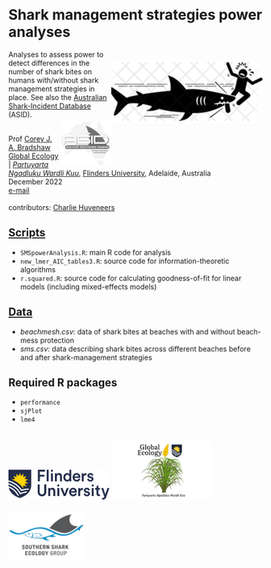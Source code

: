 # Shark management strategies power analyses
<img align="right" src="www/sharkbitenet.png" alt="shark bite icon" width="300" style="margin-top: 20px">

Analyses to assess power to detect differences in the number of shark bites on humans with/without shark management strategies in place. See also the <a href="https://github.com/cjabradshaw/AustralianSharkIncidentDatabase">Australian Shark-Incident Database</a> (ASID).
<a href="https://github.com/cjabradshaw/AustralianSharkIncidentDatabase"><img align="right" src="www/ASIDlogo3.png" alt="ASID logo" width="100" style="margin-top: 20px"></a>

<br>
Prof <a href="https://globalecologyflinders.com/people/#DIRECTOR">Corey J. A. Bradshaw</a> <br>
<a href="http://globalecologyflinders.com" target="_blank">Global Ecology</a> | <em><a href="https://globalecologyflinders.com/partuyarta-ngadluku-wardli-kuu/" target="_blank">Partuyarta Ngadluku Wardli Kuu</a></em>, <a href="http://flinders.edu.au" target="_blank">Flinders University</a>, Adelaide, Australia <br>
December 2022 <br>
<a href=mailto:corey.bradshaw@flinders.edu.au>e-mail</a> <br>
<br>
contributors: <a href="https://www.flinders.edu.au/people/charlie.huveneers">Charlie Huveneers</a>

## <a href="https://github.com/cjabradshaw/SharkManagementStrategiesPower/tree/main/scripts">Scripts</a>
- <code>SMSpowerAnalysis.R</code>: main R code for analysis
- <code>new_lmer_AIC_tables3.R</code>: source code for information-theoretic algorithms
- <code>r.squared.R</code>: source code for calculating goodness-of-fit for linear models (including mixed-effects models)

## <a href="https://github.com/cjabradshaw/SharkManagementStrategiesPower/tree/main/data">Data</a>
- <em>beachmesh.csv</em>: data of shark bites at beaches with and without beach-mess protection
- <em>sms.csv</em>: data describing shark bites across different beaches before and after shark-management strategies


## Required R packages
- <code>performance</code>
- <code>sjPlot</code>
- <code>lme4</code>

<a href="https://www.flinders.edu.au"><img align="bottom-left" src="www/Flinders_University_Logo_Horizontal_RGB_Master.png" alt="Flinders University logo" width="200" style="margin-top: 20px"></a>
<a href="https://globalecologyflinders.com"><img align="bottom-left" src="www/GEL Logo Kaurna New Transp.png" alt="GEL logo" width="200" style="margin-top: 20px"></a>
<a href="https://twitter.com/SouthernSharkEG"><img align="bottom-left" src="www/SSEG.png" alt="SSEG logo" width="150" style="margin-top: 20px"></a>
